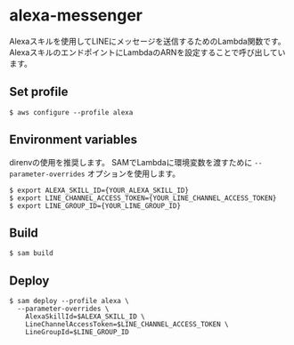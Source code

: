 # alexa-messenger

Alexaスキルを使用してLINEにメッセージを送信するためのLambda関数です。
AlexaスキルのエンドポイントにLambdaのARNを設定することで呼び出しています。

## Set profile

```
$ aws configure --profile alexa 
```

## Environment variables

direnvの使用を推奨します。
SAMでLambdaに環境変数を渡すために `--parameter-overrides` オプションを使用します。

```
$ export ALEXA_SKILL_ID={YOUR_ALEXA_SKILL_ID}
$ export LINE_CHANNEL_ACCESS_TOKEN={YOUR_LINE_CHANNEL_ACCESS_TOKEN}
$ export LINE_GROUP_ID={YOUR_LINE_GROUP_ID}
```

## Build

```
$ sam build
```

## Deploy

```
$ sam deploy --profile alexa \
  --parameter-overrides \
    AlexaSkillId=$ALEXA_SKILL_ID \
    LineChannelAccessToken=$LINE_CHANNEL_ACCESS_TOKEN \
    LineGroupId=$LINE_GROUP_ID
```

